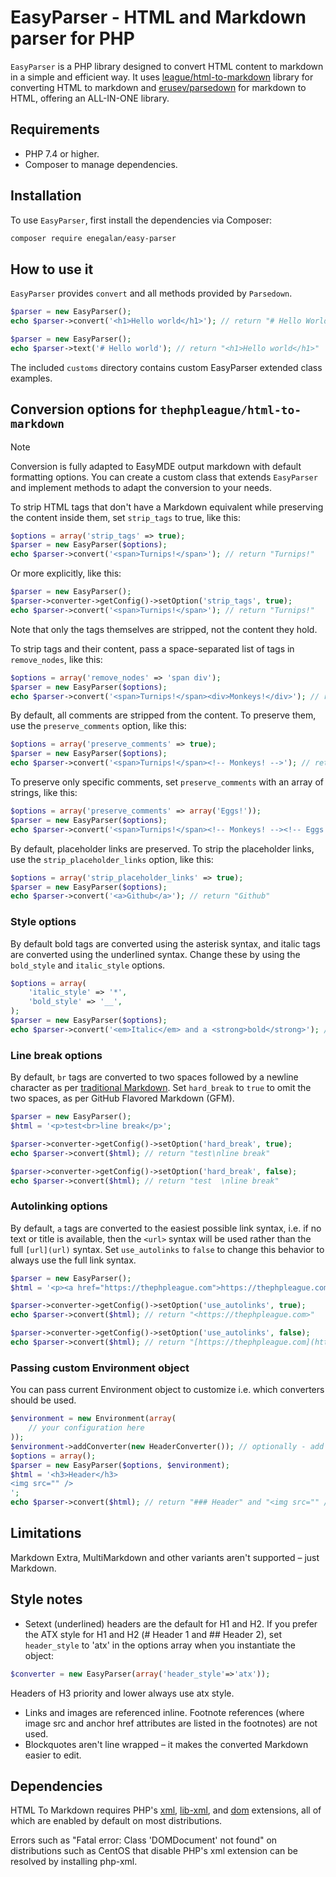 # EasyParser - HTML and Markdown parser for PHP

`EasyParser` is a PHP library designed to convert HTML content to markdown in a simple and efficient way. It uses [league/html-to-markdown](https://github.com/thephpleague/html-to-markdown) library for converting HTML to markdown and [erusev/parsedown](https://github.com/erusev/parsedown) for markdown to HTML, offering an ALL-IN-ONE library.

## Requirements

- PHP 7.4 or higher.
- Composer to manage dependencies.

## Installation

To use `EasyParser`, first install the dependencies via Composer:

```bash
composer require enegalan/easy-parser
```

## How to use it
`EasyParser` provides `convert` and all methods provided by `Parsedown`.
```php
$parser = new EasyParser();
echo $parser->convert('<h1>Hello world</h1>'); // return "# Hello World"
```
```php
$parser = new EasyParser();
echo $parser->text('# Hello world'); // return "<h1>Hello world</h1>"
```
The included `customs` directory contains custom EasyParser extended class examples.

## Conversion options for `thephpleague/html-to-markdown`
> [!NOTE]
> Conversion is fully adapted to EasyMDE output markdown with default formatting options. You can create a custom class that extends `EasyParser` and implement methods to adapt the conversion to your needs.

To strip HTML tags that don't have a Markdown equivalent while preserving the content inside them, set `strip_tags` to true, like this:
```php
$options = array('strip_tags' => true);
$parser = new EasyParser($options);
echo $parser->convert('<span>Turnips!</span>'); // return "Turnips!"
```
Or more explicitly, like this:
```php
$parser = new EasyParser();
$parser->converter->getConfig()->setOption('strip_tags', true);
echo $parser->convert('<span>Turnips!</span>'); // return "Turnips!"
```
Note that only the tags themselves are stripped, not the content they hold.

To strip tags and their content, pass a space-separated list of tags in `remove_nodes`, like this:
```php
$options = array('remove_nodes' => 'span div');
$parser = new EasyParser($options);
echo $parser->convert('<span>Turnips!</span><div>Monkeys!</div>'); // return ""
```
By default, all comments are stripped from the content. To preserve them, use the `preserve_comments` option, like this:
```php
$options = array('preserve_comments' => true);
$parser = new EasyParser($options);
echo $parser->convert('<span>Turnips!</span><!-- Monkeys! -->'); // return "Turnips!<!-- Monkeys! -->"
```
To preserve only specific comments, set `preserve_comments` with an array of strings, like this:
```php
$options = array('preserve_comments' => array('Eggs!'));
$parser = new EasyParser($options);
echo $parser->convert('<span>Turnips!</span><!-- Monkeys! --><!-- Eggs! -->'); // return "Turnips!<!-- Eggs! -->"
```
By default, placeholder links are preserved. To strip the placeholder links, use the `strip_placeholder_links` option, like this:
```php
$options = array('strip_placeholder_links' => true);
$parser = new EasyParser($options);
echo $parser->convert('<a>Github</a>'); // return "Github"
```
### Style options
By default bold tags are converted using the asterisk syntax, and italic tags are converted using the underlined syntax. Change these by using the `bold_style` and `italic_style` options.
```php
$options = array(
    'italic_style' => '*',
    'bold_style' => '__',
);
$parser = new EasyParser($options);
echo $parser->convert('<em>Italic</em> and a <strong>bold</strong>'); // return "*Italic* and a __bold__"
```

### Line break options
By default, `br` tags are converted to two spaces followed by a newline character as per [traditional Markdown](https://daringfireball.net/projects/markdown/syntax#p). Set `hard_break` to `true` to omit the two spaces, as per GitHub Flavored Markdown (GFM).
```php
$parser = new EasyParser();
$html = '<p>test<br>line break</p>';

$parser->converter->getConfig()->setOption('hard_break', true);
echo $parser->convert($html); // return "test\nline break"

$parser->converter->getConfig()->setOption('hard_break', false);
echo $parser->convert($html); // return "test  \nline break"
```

### Autolinking options
By default, `a` tags are converted to the easiest possible link syntax, i.e. if no text or title is available, then the `<url>` syntax will be used rather than the full `[url](url)` syntax. Set `use_autolinks` to `false` to change this behavior to always use the full link syntax.
```php
$parser = new EasyParser();
$html = '<p><a href="https://thephpleague.com">https://thephpleague.com</a></p>';

$parser->converter->getConfig()->setOption('use_autolinks', true);
echo $parser->convert($html); // return "<https://thephpleague.com>"

$parser->converter->getConfig()->setOption('use_autolinks', false);
echo $parser->convert($html); // return "[https://thephpleague.com](https://thephpleague.com)"
```

### Passing custom Environment object
You can pass current Environment object to customize i.e. which converters should be used.
```php
$environment = new Environment(array(
    // your configuration here
));
$environment->addConverter(new HeaderConverter()); // optionally - add converter manually
$options = array();
$parser = new EasyParser($options, $environment);
$html = '<h3>Header</h3>
<img src="" />
';
echo $parser->convert($html); // return "### Header" and "<img src="" />"
```

## Limitations
Markdown Extra, MultiMarkdown and other variants aren't supported – just Markdown.

## Style notes
- Setext (underlined) headers are the default for H1 and H2. If you prefer the ATX style for H1 and H2 (# Header 1 and ## Header 2), set `header_style` to 'atx' in the options array when you instantiate the object:
```php
$converter = new EasyParser(array('header_style'=>'atx'));
```
Headers of H3 priority and lower always use atx style.
- Links and images are referenced inline. Footnote references (where image src and anchor href attributes are listed in the footnotes) are not used.
- Blockquotes aren't line wrapped – it makes the converted Markdown easier to edit.

## Dependencies
HTML To Markdown requires PHP's [xml](http://www.php.net/manual/en/xml.installation.php), [lib-xml](http://www.php.net/manual/en/libxml.installation.php), and [dom](http://www.php.net/manual/en/dom.installation.php) extensions, all of which are enabled by default on most distributions.

Errors such as "Fatal error: Class 'DOMDocument' not found" on distributions such as CentOS that disable PHP's xml extension can be resolved by installing php-xml.